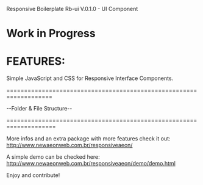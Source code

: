 Responsive Boilerplate Rb-ui V.0.1.0 - UI Component

<strong>Work in Progress</strong>
===================================================================
<h1>FEATURES:</h1>

Simple JavaScript and CSS for Responsive Interface Components.




===================================================================

--Folder & File Structure--



====================================================================

More infos and an extra package with more features check it out: http://www.newaeonweb.com.br/responsiveaeon/

A simple demo can be checked here: http://www.newaeonweb.com.br/responsiveaeon/demo/demo.html

Enjoy and contribute!



